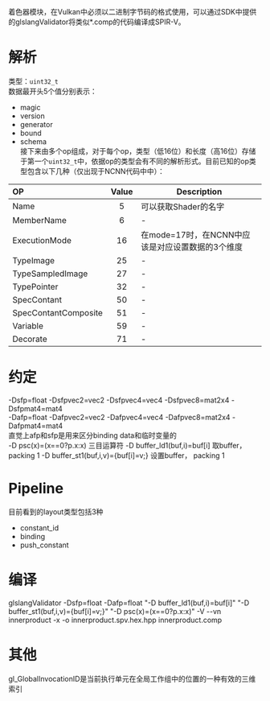 着色器模块，在Vulkan中必须以二进制字节码的格式使用，可以通过SDK中提供的glslangValidator将类似*.comp的代码编译成SPIR-V。
# 解析
类型：`uint32_t`  
数据最开头5个值分别表示：
 - magic 
 - version 
 - generator 
 - bound 
 - schema  
接下来由多个op组成，对于每个op，类型（低16位）和长度（高16位）存储于第一个`uint32_t`中，依据op的类型会有不同的解析形式。目前已知的op类型包含以下几种（仅出现于NCNN代码中中）：   

|**OP**|**Value**|**Description**|
|:---|:---:|---|
|Name|5|可以获取Shader的名字|
|MemberName|6|-|
|ExecutionMode|16|在mode=17时，在NCNN中应该是对应设置数据的3个维度|
|TypeImage|25|-|
|TypeSampledImage|27|-|
|TypePointer|32|-|
|SpecContant|50|-|
|SpecContantComposite|51|-|
|Variable|59|-|
|Decorate|71|-|

# 约定
-Dsfp=float -Dsfpvec2=vec2 -Dsfpvec4=vec4 -Dsfpvec8=mat2x4 -Dsfpmat4=mat4  
-Dafp=float -Dafpvec2=vec2 -Dafpvec4=vec4 -Dafpvec8=mat2x4 -Dafpmat4=mat4  
直觉上afp和sfp是用来区分binding data和临时变量的   
-D psc(x)=(x==0?p.x:x) 三目运算符
-D buffer_ld1(buf,i)=buf[i] 取buffer，packing 1
-D buffer_st1(buf,i,v)={buf[i]=v;} 设置buffer， packing 1

# Pipeline
目前看到的layout类型包括3种
 - constant_id
 - binding
 - push_constant

# 编译
glslangValidator -Dsfp=float -Dafp=float "-D buffer_ld1(buf,i)=buf[i]" "-D buffer_st1(buf,i,v)={buf[i]=v;}" "-D psc(x)=(x==0?p.x:x)" -V  --vn innerproduct -x -o innerproduct.spv.hex.hpp innerproduct.comp

# 其他
gl_GlobalInvocationID是当前执行单元在全局工作组中的位置的一种有效的三维索引


